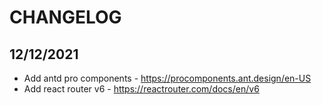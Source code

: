 # CHANGELOG

## 12/12/2021

- Add antd pro components - https://procomponents.ant.design/en-US
- Add react router v6 - https://reactrouter.com/docs/en/v6